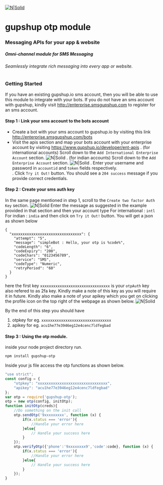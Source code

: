 [![N|Solid](http://blog.gupshup.io/wp-content/uploads/2016/05/Gupshup_The_Leading_Bot_Platform-1.png)](https://www.gupshup.io/developer/apis)
# gupshup otp module
### Messaging APIs for your app & website
##### Omni-channel module for SMS Messaging
###### Seamlessly integrate rich messaging into every app or website.
#
#
#
### Getting Started
If you have an existing gupshup.io sms account, then you will be able to use this module to integrate with your bots.
If you do not have an sms account with gupshup, kindly visit http://enterprise.smsgupshup.com to register for an sms account.

#### Step 1 : Link your sms account to the bots account
* Create a bot with your sms account to gupshup.io by visiting this link http://enterprise.smsgupshup.com/bots
* Visit the apis section and map your bots account with your enterprise account by visiting https://www.gupshup.io/developer/ent-apis 
    . (for international accounts) Scroll down to the `Add International Enterprise Account` section.
![N|Solid](http://res.cloudinary.com/dijbskgfa/image/upload/v1491990592/international_account_a60irz.png)
    . (for indian accounts) Scroll down to the `Add Enterprise Account` section.
![N|Solid](http://res.cloudinary.com/dijbskgfa/image/upload/v1491990741/indian_account_jrfon8.png)
    . Enter your username and password in `accountid` and `token` fields respectively.  
    . Click `Try it Out!` button. You should see a `204 success` message if you provide correct credentials.

#### Step 2 : Create your sms auth key
In the same page mentioned in step 1, scroll to the `Create two factor Auth Key` section.
![N|Solid](http://res.cloudinary.com/dijbskgfa/image/upload/v1491991119/2fa_section_wnpkxn.png)
Enter the message as suggested in the example provided in that section and then your account type 
For international : `intl`
For indian : `india`
and then click on `Try it Out!` button.
You will get a json as shown below
```
{
  "xxxxxxxxxxxxxxxxxxxxxxxxxxxxxxxx": {
    "attempt": "5",
    "message": "simpleBot : Hello, your otp is %code%",
    "codeLength": "6",
    "codeExpiry": "200",
    "codeChars": "0123456789",
    "service": "SMS",
    "codeType": "Numeric",
    "retryPeriod": "60"
  }
}
```
here the first key `xxxxxxxxxxxxxxxxxxxxxxxxxxxxxxxx` is your `otpAuth` key also refered to as 2fa key. Kindly make a note of this key as you will require it in future.
Kindly also make a note of your apikey which you get on clicking the profile icon on the top right of the webpage as shown below.
![N|Solid](http://res.cloudinary.com/dijbskgfa/image/upload/v1491993610/apikey_s9k6bo.png)

By the end of this step you should have 
1. otpkey for eg. `xxxxxxxxxxxxxxxxxxxxxxxxxxxxxxxx`
2. apikey for eg. `acu1he77e3946eg12e4cenc7ldfegbad`

#### Step 3 : Using the otp module.
inside your node project directory run.

``` sh
npm install gupshup-otp
```
Inside your js file access the otp functions as shown below.
```js
"use strict";
const config = {
    "otpkey": "xxxxxxxxxxxxxxxxxxxxxxxxxxxxxxxx",
    "apikey": "acu1he77e3946eg12e4cenc7ldfegbad"
};
var otp = require('gupshup-otp');
otp = new otp(config, initOtp);
function initOtp(creds){
    //Do something on the init call
    otp.sendOtp('9xxxxxxxxx', function (x) {
        if(x.status === 'error'){
            //Handle your error here
        }else{
            // Handle your success here
        }
    });
    otp.verifyOtp({'phone':'9xxxxxxxx9','code':code}, function (x) {
        if(x.status === 'error'){
            //Handle your error here
        }else{
            // Handle your success here
        }
    });
}

```
